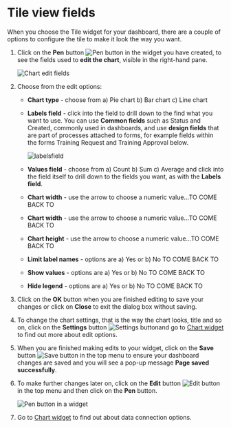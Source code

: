 # Tile view fields #

When you choose the Tile widget for your dashboard, there are a couple of options to configure the tile to make it look the way you want. 

1. Click on the **Pen** button ![Pen button](C:\Kianda\docs-dev\pages\tileviewfields.assets\pen.png) in the widget you have created, to see the fields used to **edit the chart**, visible in the right-hand pane.

   ![Chart edit fields](C:\Kianda\docs-dev\pages\tileviewfields.assets\charteditfields.png) 

2. Choose from the edit options:

   - **Chart type** - choose from a) Pie chart b) Bar chart c) Line chart

   - **Labels field** - click into the field to drill down to the find what you want to use. You can use **Common fields** such as Status and Created, commonly used in dashboards, and use **design fields** that are part of processes attached to forms, for example fields within the forms Training Request and Training Approval below.

     ![labelsfield](C:\Kianda\docs-dev\pages\tileviewfields.assets\labelsfield.png)

     

   - **Values field** - choose from a) Count b) Sum c) Average and click into the field itself to drill down to the fields you want, as with the **Labels field**.

   - **Chart width** - use the arrow to choose a numeric value...TO COME BACK TO

   - **Chart width** - use the arrow to choose a numeric value...TO COME BACK TO

   - **Chart height** - use the arrow to choose a numeric value...TO COME BACK TO

   - **Limit label names** - options are a) Yes or b) No TO COME BACK TO

   - **Show values** - options are a) Yes or b) No TO COME BACK TO

   - **Hide legend** - options are a) Yes or b) No TO COME BACK TO

3. Click on the **OK** button when you are finished editing to save your changes or click on **Close** to exit the dialog box without saving.

4. To change the chart settings, that is the way the chart looks, title and so on, click on the **Settings** button ![Settings button](C:\Kianda\docs-dev\pages\tileviewfields.assets\cog.png)and go to [Chart widget](pages/chart.md) to find out more about edit options.

5. When you are finished making edits to your widget, click on the **Save** button ![Save button](C:\Kianda\docs-dev\pages\tileviewfields.assets\save.png) in the top menu to ensure your dashboard changes are saved and you will see a pop-up message **Page saved successfully**.

6. To make further changes later on, click on the **Edit** button ![Edit button](C:\Kianda\docs-dev\pages\tileviewfields.assets\edit.png) in the top menu and then click on the **Pen** button.

   ![Pen button in a widget](C:\Kianda\docs-dev\pages\tileviewfields.assets\penbutton.png) 

7. Go to [Chart widget](pages/chart.md) to find out about data connection options. 

   